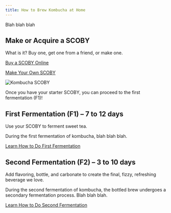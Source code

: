 ```yaml
---
title: How to Brew Kombucha at Home
---
```


Blah blah blah

## Make or Acquire a SCOBY

What is it? Buy one, get one from a friend, or make one.

[Buy a SCOBY Online](https://amazon.com)

[Make Your Own SCOBY](/make-kombucha-scoby-at-home/)

![Kombucha SCOBY](/media/scoby.jpg)

Once you have your starter SCOBY, you can proceed to the first fermentation (F1)!

## First Fermentation (F1) – 7 to 12 days

Use your SCOBY to ferment sweet tea.

During the first fermentation of kombucha, blah blah blah.

[Learn How to Do First Fermentation](/first-fermentation-f1/)

## Second Fermentation (F2) – 3 to 10 days

Add flavoring, bottle, and carbonate to create the final, fizzy, refreshing beverage we love.

During the second fermentation of kombucha, the bottled brew undergoes a secondary fermentation process. Blah blah blah.

[Learn How to Do Second Fermentation](/second-fermentation-f2)